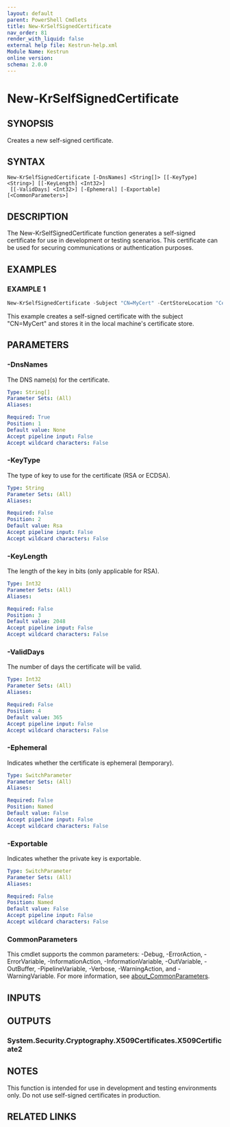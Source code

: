 ```yaml
---
layout: default
parent: PowerShell Cmdlets
title: New-KrSelfSignedCertificate
nav_order: 81
render_with_liquid: false
external help file: Kestrun-help.xml
Module Name: Kestrun
online version:
schema: 2.0.0
---
```


# New-KrSelfSignedCertificate

## SYNOPSIS
Creates a new self-signed certificate.

## SYNTAX

```
New-KrSelfSignedCertificate [-DnsNames] <String[]> [[-KeyType] <String>] [[-KeyLength] <Int32>]
 [[-ValidDays] <Int32>] [-Ephemeral] [-Exportable] [<CommonParameters>]
```

## DESCRIPTION
The New-KrSelfSignedCertificate function generates a self-signed certificate for use in development or testing scenarios.
This certificate can be used for securing communications or authentication purposes.

## EXAMPLES

### EXAMPLE 1
```powershell
New-KrSelfSignedCertificate -Subject "CN=MyCert" -CertStoreLocation "Cert:\LocalMachine\My"
```

This example creates a self-signed certificate with the subject "CN=MyCert" and stores it in the local machine's certificate store.

## PARAMETERS

### -DnsNames
The DNS name(s) for the certificate.

```yaml
Type: String[]
Parameter Sets: (All)
Aliases:

Required: True
Position: 1
Default value: None
Accept pipeline input: False
Accept wildcard characters: False
```

### -KeyType
The type of key to use for the certificate (RSA or ECDSA).

```yaml
Type: String
Parameter Sets: (All)
Aliases:

Required: False
Position: 2
Default value: Rsa
Accept pipeline input: False
Accept wildcard characters: False
```

### -KeyLength
The length of the key in bits (only applicable for RSA).

```yaml
Type: Int32
Parameter Sets: (All)
Aliases:

Required: False
Position: 3
Default value: 2048
Accept pipeline input: False
Accept wildcard characters: False
```

### -ValidDays
The number of days the certificate will be valid.

```yaml
Type: Int32
Parameter Sets: (All)
Aliases:

Required: False
Position: 4
Default value: 365
Accept pipeline input: False
Accept wildcard characters: False
```

### -Ephemeral
Indicates whether the certificate is ephemeral (temporary).

```yaml
Type: SwitchParameter
Parameter Sets: (All)
Aliases:

Required: False
Position: Named
Default value: False
Accept pipeline input: False
Accept wildcard characters: False
```

### -Exportable
Indicates whether the private key is exportable.

```yaml
Type: SwitchParameter
Parameter Sets: (All)
Aliases:

Required: False
Position: Named
Default value: False
Accept pipeline input: False
Accept wildcard characters: False
```

### CommonParameters
This cmdlet supports the common parameters: -Debug, -ErrorAction, -ErrorVariable, -InformationAction, -InformationVariable, -OutVariable, -OutBuffer, -PipelineVariable, -Verbose, -WarningAction, and -WarningVariable. For more information, see [about_CommonParameters](http://go.microsoft.com/fwlink/?LinkID=113216).

## INPUTS

## OUTPUTS

### System.Security.Cryptography.X509Certificates.X509Certificate2
## NOTES
This function is intended for use in development and testing environments only.
Do not use self-signed certificates in production.

## RELATED LINKS
